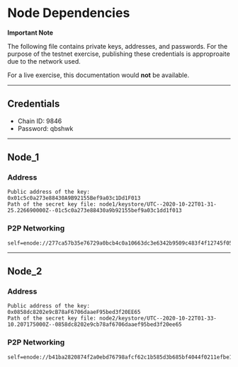 # Node Dependencies 

**Important Note**

The following file contains private keys, addresses, and passwords. For the purpose of the testnet exercise, publishing these credentials is approproaite due to the network used. 

For a live exercise, this documentation would **not** be available. 

---

## Credentials 

* Chain ID: 9846
* Password: qbshwk 

---

## Node_1

### Address

```
Public address of the key:   0x01c5c0a273e88430A9B92155Bef9a03c1Dd1F013
Path of the secret key file: node1/keystore/UTC--2020-10-22T01-31-25.226690000Z--01c5c0a273e88430a9b92155bef9a03c1dd1f013
```

### P2P Networking

```
self=enode://277ca57b35e76729a0bcb4c0a10663dc3e6342b9509c483f4f12745f05881163f203b3867e1b81c470c325d7499949f86e4a9777b503ed4bfa8ca22eba355536@127.0.0.1:30303
```

---

## Node_2

### Address

```
Public address of the key:   0x0858dc8202e9cB78aF6706daaeF95bed3f20EE65
Path of the secret key file: node2/keystore/UTC--2020-10-22T01-33-10.207175000Z--0858dc8202e9cb78af6706daaef95bed3f20ee65
```

### P2P Networking

```
self=enode://b41ba2820874f2a0ebd76798afcf62c1b585d3b685bf4044f0211efbe1124eb464327be15d9b17e6817d6c63ba40b5545c6d8b7c092c47c74430b4461827845d@127.0.0.1:30304
```


